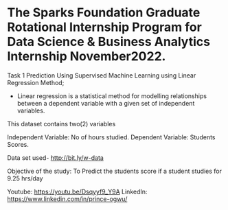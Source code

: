 # The Sparks Foundation Graduate Rotational Internship Program for Data Science & Business Analytics Internship November2022.


Task 1 Prediction Using Supervised Machine Learning using Linear Regression Method;

- Linear regression is a statistical method for modelling relationships between a dependent variable with a given set of independent variables.

This dataset contains two(2) variables

Independent Variable: No of hours studied.
Dependent Variable: Students Scores. 

Data set used- http://bit.ly/w-data

Objective of the study: To Predict the students score if a student studies for 9.25 hrs/day

Youtube: https://youtu.be/Dsqyyf9_Y9A
LinkedIn: https://www.linkedin.com/in/prince-ogwu/
